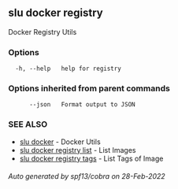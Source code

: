 ## slu docker registry

Docker Registry Utils

### Options

```
  -h, --help   help for registry
```

### Options inherited from parent commands

```
      --json   Format output to JSON
```

### SEE ALSO

* [slu docker](slu_docker.md)	 - Docker Utils
* [slu docker registry list](slu_docker_registry_list.md)	 - List Images
* [slu docker registry tags](slu_docker_registry_tags.md)	 - List Tags of Image

###### Auto generated by spf13/cobra on 28-Feb-2022
